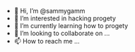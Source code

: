 - 👋 Hi, I’m @sammygamm
- 👀 I’m interested in hacking progety
- 🌱 I’m currently learning how to progety
- 💞️ I’m looking to collaborate on ...
- 📫 How to reach me ...

<!---
sammygamm/sammygamm is a ✨ special ✨ repository because its `README.md` (this file) appears on your GitHub profile.
You can click the Preview link to take a look at your changes.
--->

